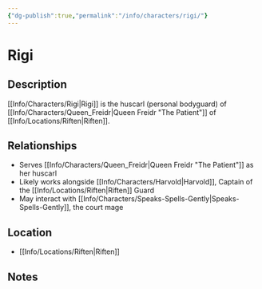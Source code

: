 ```yaml
---
{"dg-publish":true,"permalink":"/info/characters/rigi/"}
---
```


# Rigi

## Description
[[Info/Characters/Rigi\|Rigi]] is the huscarl (personal bodyguard) of [[Info/Characters/Queen_Freidr\|Queen Freidr "The Patient"]] of [[Info/Locations/Riften\|Riften]].


## Relationships
- Serves [[Info/Characters/Queen_Freidr\|Queen Freidr "The Patient"]] as her huscarl
- Likely works alongside [[Info/Characters/Harvold\|Harvold]], Captain of the [[Info/Locations/Riften\|Riften]] Guard
- May interact with [[Info/Characters/Speaks-Spells-Gently\|Speaks-Spells-Gently]], the court mage

## Location
- [[Info/Locations/Riften\|Riften]]
## Notes
